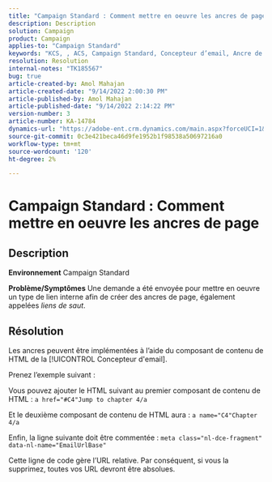 ```yaml
---
title: "Campaign Standard : Comment mettre en oeuvre les ancres de page"
description: Description
solution: Campaign
product: Campaign
applies-to: "Campaign Standard"
keywords: "KCS, , ACS, Campaign Standard, Concepteur d’email, Ancre de page"
resolution: Resolution
internal-notes: "TK185567"
bug: true
article-created-by: Amol Mahajan
article-created-date: "9/14/2022 2:00:30 PM"
article-published-by: Amol Mahajan
article-published-date: "9/14/2022 2:14:22 PM"
version-number: 3
article-number: KA-14784
dynamics-url: "https://adobe-ent.crm.dynamics.com/main.aspx?forceUCI=1&pagetype=entityrecord&etn=knowledgearticle&id=5d323997-3534-ed11-9db1-00224808679b"
source-git-commit: 0c3e421beca46d9fe1952b1f98538a50697216a0
workflow-type: tm+mt
source-wordcount: '120'
ht-degree: 2%

---
```


# Campaign Standard : Comment mettre en oeuvre les ancres de page

## Description

<b>Environnement</b>
Campaign Standard


<b>Problème/Symptômes</b>
Une demande a été envoyée pour mettre en oeuvre un type de lien interne afin de créer des ancres de page, également appelées *liens de saut*.


## Résolution


Les ancres peuvent être implémentées à l’aide du composant de contenu de HTML de la [!UICONTROL Concepteur d&#39;email].

Prenez l’exemple suivant :

Vous pouvez ajouter le HTML suivant au premier composant de contenu de HTML :
`a href="#C4"Jump to chapter 4/a`

Et le deuxième composant de contenu de HTML aura :
`a name="C4"Chapter 4/a`

Enfin, la ligne suivante doit être commentée :
`meta class="nl-dce-fragment" data-nl-name="EmailUrlBase"`

Cette ligne de code gère l’URL relative. Par conséquent, si vous la supprimez, toutes vos URL devront être absolues.
